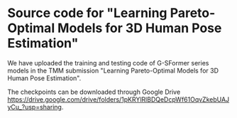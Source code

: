# Source code for "Learning Pareto-Optimal Models for 3D Human Pose Estimation"

We have uploaded the training and testing code of G-SFormer series models in the TMM submission "Learning Pareto-Optimal Models for 3D Human Pose Estimation".

The checkpoints can be downloaded through Google Drive https://drive.google.com/drive/folders/1pKRYlRlBDQeDcpWf61OqvZkebUAJyCu_?usp=sharing.
